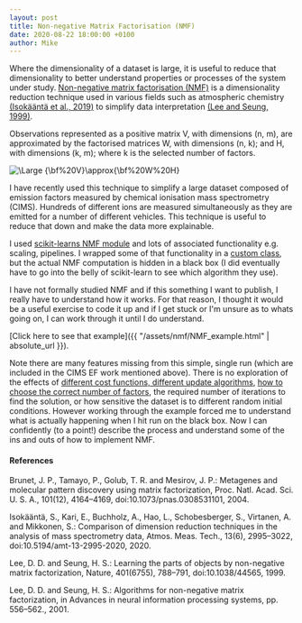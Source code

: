 ```yaml
---
layout: post
title: Non-negative Matrix Factorisation (NMF)
date: 2020-08-22 18:00:00 +0100
author: Mike
---
```


Where the dimensionality of a dataset is large, it is useful to reduce that dimensionality to better understand properties or processes of the system under study. [Non-negative matrix factorisation (NMF)][NMF] is a dimensionality reduction technique used in various fields such as atmospheric chemistry [(Isokääntä et al., 2019)][Isokääntä et al., 2019] to simplify data interpretation [(Lee and Seung, 1999)][Lee and Seung, 1999]. 

Observations represented as a positive matrix V, with dimensions (n, m), are approximated by the factorised matrices W, with dimensions (n, k); and H, with dimensions (k, m); where k is the selected number of factors.

<img src="https://latex.codecogs.com/svg.latex?\Large&space;{\bf%20V}\approx{\bf%20W%20H}" title="\Large {\bf%20V}\approx{\bf%20W%20H}" class="center" />

I have recently used this technique to simplify a large dataset composed of emission factors measured by chemical ionisation mass spectrometry (CIMS). Hundreds of different ions are measured simultaneously as they are emitted for a number of different vehicles. This technique is useful to reduce that down and make the data more explainable.

I used [scikit-learns NMF module][scikit-learns NMF module] and lots of associated functionality e.g. scaling, pipelines. I wrapped some of that functionality in a [custom class][custom class], but the actual NMF computation is hidden in a black box (I did eventually have to go into the belly of scikit-learn to see which algorithm they use).

I have not formally studied NMF and if this something I want to publish, I really have to understand how it works. For that reason, I thought it would be a useful exercise to code it up and if I get stuck or I'm unsure as to whats going on, I can work through it until I do understand. 

[Click here to see that example]({{ "/assets/nmf/NMF_example.html" | absolute_url }}).

Note there are many features missing from this simple, single run (which are included in the CIMS EF work mentioned above). There is no exploration of the effects of [different cost functions, different update algorithms][Lee and Seung, 2001], [how to choose the correct number of factors][Brunet et al., 2004], the required number of iterations to find the solution, or how sensitive the dataset is to different random initial conditions. However working through the example forced me to understand what is actually happening when I hit run on the black box. Now I can confidently (to a point!) describe the process and understand some of the ins and outs of how to implement NMF.


#### References

Brunet, J. P., Tamayo, P., Golub, T. R. and Mesirov, J. P.: Metagenes and molecular pattern discovery using matrix factorization, Proc. Natl. Acad. Sci. U. S. A., 101(12), 4164–4169, doi:10.1073/pnas.0308531101, 2004.
  
Isokääntä, S., Kari, E., Buchholz, A., Hao, L., Schobesberger, S., Virtanen, A. and Mikkonen, S.: Comparison of dimension reduction techniques in the analysis of mass spectrometry data, Atmos. Meas. Tech., 13(6), 2995–3022, doi:10.5194/amt-13-2995-2020, 2020.
 
Lee, D. D. and Seung, H. S.: Learning the parts of objects by non-negative matrix factorization, Nature, 401(6755), 788–791, doi:10.1038/44565, 1999.
  
Lee, D. D. and Seung, H. S.: Algorithms for non-negative matrix factorization, in Advances in neural information processing systems, pp. 556–562., 2001.


[NMF]: https://en.wikipedia.org/wiki/Non-negative_matrix_factorization/
[custom class]: https://github.com/Micpri/ToFCIMSAnalysis/blob/master/NMF.py
[scikit-learns NMF module]: https://scikit-learn.org/stable/modules/generated/sklearn.decomposition.NMF.html
[Brunet et al., 2004]: https://www.pnas.org/content/101/12/4164/
[Isokääntä et al., 2019]: https://amt.copernicus.org/articles/13/2995/2020/
[Lee and Seung, 1999]: http://www.columbia.edu/~jwp2128/Teaching/E4903/papers/nmf_nature.pdf
[Lee and Seung, 2001]: https://papers.nips.cc/paper/1861-algorithms-for-non-negative-matrix-factorization.pdf
